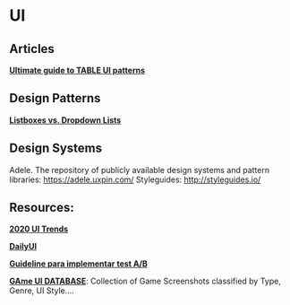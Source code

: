 # UI
## Articles
**[Ultimate guide to TABLE UI patterns](http://www.jankoatwarpspeed.com/ultimate-guide-to-table-ui-patterns/)**

## Design Patterns
**[Listboxes vs. Dropdown Lists](https://www.nngroup.com/articles/listbox-dropdown/?ref=webdesignernews.com)**

## Design Systems
Adele. The repository of publicly available design systems and pattern libraries: https://adele.uxpin.com/
Styleguides: http://styleguides.io/

## Resources:
**[2020 UI Trends](https://medium.muz.li/top-ui-ux-design-trends-for-mobile-apps-2020-f32cde592fd0?gi=51a895a09b3a)**

**[DailyUI](https://www.dailyui.co/)**

**[Guideline para implementar test A/B](https://www.flat101.es/blog/desarrollo-web/guideline-tecnico-para-implementar-un-test-a-b/)**

**[GAme UI DATABASE](https://www.gameuidatabase.com/index.php)**: Collection of Game Screenshots classified by Type, Genre, UI Style....
